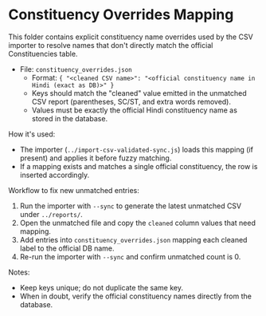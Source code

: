 # Constituency Overrides Mapping

This folder contains explicit constituency name overrides used by the CSV importer to resolve names that don't directly match the official Constituencies table.

- File: `constituency_overrides.json`
  - Format: `{ "<cleaned CSV name>": "<official constituency name in Hindi (exact as DB)>" }`
  - Keys should match the "cleaned" value emitted in the unmatched CSV report (parentheses, SC/ST, and extra words removed).
  - Values must be exactly the official Hindi constituency name as stored in the database.

How it's used:
- The importer (`../import-csv-validated-sync.js`) loads this mapping (if present) and applies it before fuzzy matching.
- If a mapping exists and matches a single official constituency, the row is inserted accordingly.

Workflow to fix new unmatched entries:
1. Run the importer with `--sync` to generate the latest unmatched CSV under `../reports/`.
2. Open the unmatched file and copy the `cleaned` column values that need mapping.
3. Add entries into `constituency_overrides.json` mapping each cleaned label to the official DB name.
4. Re-run the importer with `--sync` and confirm unmatched count is 0.

Notes:
- Keep keys unique; do not duplicate the same key.
- When in doubt, verify the official constituency names directly from the database.
